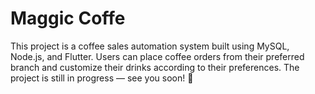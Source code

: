 # Maggic Coffe 

This project is a coffee sales automation system built using MySQL, Node.js, and Flutter. Users can place coffee orders from their preferred branch and customize their drinks according to their preferences.
The project is still in progress — see you soon! 👋

